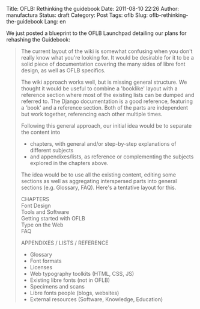 Title: OFLB: Rethinking the guidebook
Date: 2011-08-10 22:26
Author: manufactura
Status: draft
Category: Post
Tags: oflb
Slug: oflb-rethinking-the-guidebook
Lang: en

We just posted a blueprint to the OFLB Launchpad detailing our
plans for rehashing the Guidebook:

> The current layout of the wiki is somewhat confusing when you don't
> really know what you're looking for. It would be desirable for it to
> be a solid piece of documentation covering the many sides of libre
> font design, as well as OFLB specifics.
>
> The wiki approach works well, but is missing general structure. We
> thought it would be useful to combine a 'booklike' layout with a
> reference section where most of the existing lists can be dumped and
> referred to. The Django documentation is a good reference, featuring a
> 'book' and a reference section. Both of the parts are independent but
> work together, referencing each other multiple times.
>
> Following this general approach, our initial idea would be to separate
> the content into  
>  - chapters, with general and/or step-by-step explanations of
> different subjects  
>  - and appendixes/lists, as reference or complementing the subjects
> explored in the chapters above.
>
> The idea would be to use all the existing content, editing some
> sections as well as aggregating interspersed parts into general
> sections (e.g. Glossary, FAQ). Here's a tentative layout for this.
>
> CHAPTERS  
>  Font Design  
>  Tools and Software  
>  Getting started with OFLB  
>  Type on the Web  
>  FAQ
>
> APPENDIXES / LISTS / REFERENCE  
>  - Glossary  
>  - Font formats  
>  - Licenses  
>  - Web typography toolkits (HTML, CSS, JS)  
>  - Existing libre fonts (not in OFLB)  
>  - Specimens and scans  
>  - Libre fonts people (blogs, websites)  
>  - External resources (Software, Knowledge, Education)


